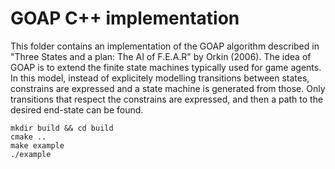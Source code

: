 
# GOAP C++ implementation

This folder contains an implementation of the GOAP algorithm described in "Three States and a plan: The AI of F.E.A.R" by Orkin (2006).
The idea of GOAP is to extend the finite state machines typically used for game agents.
In this model, instead of explicitely modelling transitions between states, constrains are expressed and a state machine is generated from those.
Only transitions that respect the constrains are expressed, and then a path to the desired end-state can be found.


```
mkdir build && cd build
cmake ..
make example
./example
```
